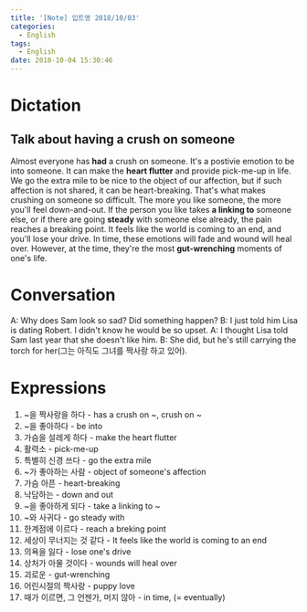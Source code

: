 ```yaml
---
title: '[Note] 입트영 2018/10/03'
categories:
  - English
tags:
  - English
date: 2018-10-04 15:30:46
---
```


# Dictation

## Talk about having a crush on someone

Almost everyone has **had** a crush on someone. It's a postivie emotion to be into someone. It can make the **heart flutter** and provide pick-me-up in life. We go the extra mile to be nice to the object of our affection, but if such affection is not shared, it can be heart-breaking. That's what makes crushing on someone so difficult. The more you like someone, the more you'll feel down-and-out. If the person you like takes **a linking to** someone else, or if there are going **steady** with someone else already, the pain reaches a breaking point. It feels like the world is coming to an end, and you'll lose your drive. In time, these emotions will fade and wound will heal over. However, at the time, they're the most **gut-wrenching** moments of one's life. 

# Conversation

A: Why does Sam look so sad? Did something happen?
B: I just told him Lisa is dating Robert. I didn't know he would be so upset.
A: I thought Lisa told Sam last year that she doesn't like him.
B: She did, but he's still carrying the torch for her(그는 아직도 그녀를 짝사랑 하고 있어).

# Expressions

1. ~을 짝사랑을 하다 - has a crush on ~, crush on ~
2. ~을 좋아하다 - be into
3. 가슴을 설레게 하다 - make the heart flutter
4. 활력소 - pick-me-up
5. 특별히 신경 쓰다 - go the extra mile
6. ~가 좋아하는 사람 - object of someone's affection
7. 가슴 아픈 - heart-breaking
8. 낙담하는 - down and out
9. ~을 좋아하게 되다 - take a linking to ~
10. ~와 사귀다 - go steady with
11. 한계점에 이르다 - reach a breking point
12. 세상이 무너지는 것 같다 - It feels like the world is coming to an end
13. 의욕을 잃다 - lose one's drive
14. 상처가 아물 것이다 - wounds will heal over
15. 괴로운 - gut-wrenching
16. 어린시절의 짝사랑 - puppy love
17. 때가 이르면, 그 언젠가, 머지 않아 - in time, (= eventually)